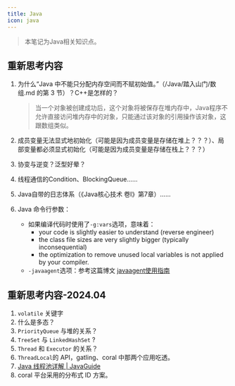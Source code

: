 ```yaml
---
title: Java
icon: java
---
```


> 本笔记为Java相关知识点。

## 重新思考内容

1. 为什么“Java 中不能只分配内存空间而不赋初始值。”（/Java/踏入山门/数组.md 的第 3 节）？C++是怎样的？

    > 当一个对象被创建成功后，这个对象将被保存在堆内存中，Java程序不允许直接访问堆内存中的对象，只能通过该对象的引用操作该对象，这跟数组类似。

2. 成员变量无法显式地初始化（可能是因为成员变量是存储在堆上？？？）、局部变量都必须显式初始化（可能是因为成员变量是存储在栈上？？？）

3. 协变与逆变？泛型好晕？

4. 线程通信的Condition、BlockingQueue......

5. Java自带的日志体系（《Java核心技术 卷I》第7章）......

6. Java 命令行参数：

    - 如果编译代码时使用了`-g:vars`选项，意味着：
      - your code is slightly easier to understand (reverse engineer)
      - the class file sizes are very slightly bigger (typically inconsequential)
      - the optimization to remove unused local variables is not applied by your compiler.
    - `-javaagent`选项：参考这篇博文 [javaagent使用指南](https://www.cnblogs.com/rickiyang/p/11368932.html)


## 重新思考内容-2024.04

1. `volatile` 关键字
2. 什么是多态？
3. `PriorityQueue` 与堆的关系？
4. `TreeSet` 与 `LinkedHashSet` ?
5. `Thread` 和 `Executor` 的关系？
6. `ThreadLocal`的 API，gatling、coral 中那两个应用吃透。
7. [Java 线程池详解 | JavaGuide](https://javaguide.cn/java/concurrent/java-thread-pool-summary.html)
8. coral 平台采用的分布式 ID 方案。
